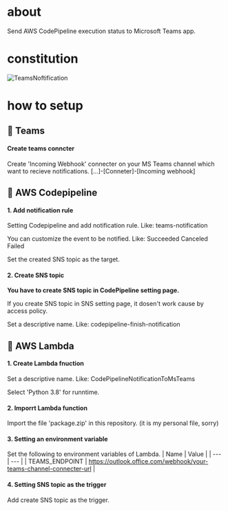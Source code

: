 # about
Send AWS CodePipeline execution status to Microsoft Teams app.

# constitution
![TeamsNoftification](https://user-images.githubusercontent.com/72424558/109098278-5d426780-7764-11eb-8cac-fdcce91e3adf.png)

# how to setup

## :pushpin: Teams
#### Create teams conncter

Create 'Incoming Webhook' connecter on your MS Teams channel which want to recieve notifications.
[…]-[Conneter]-[Incoming webhook]


## :pushpin: AWS Codepipeline

#### 1. Add notification rule

Setting Codepipeline and add notification rule.
Like: teams-notification

You can customize the event to be notified.
Like: 
Succeeded
Canceled
Failed

Set the created SNS topic as the target.

#### 2. Create SNS topic

<strong>You have to create SNS topic in CodePipeline setting page.</strong>

If you create SNS topic in SNS setting page, it dosen't work cause by access policy. 

Set a descriptive name.
Like: codepipeline-finish-notification


## :pushpin: AWS Lambda

#### 1. Create Lambda fnuction

Set a descriptive name.
Like: CodePipelineNotificationToMsTeams

Select 'Python 3.8' for runntime.

#### 2. Imporrt Lambda function

Import the file 'package.zip' in this repository.
(it is my personal file, sorry)

#### 3. Setting an environment variable

Set the following to environment variables of Lambda.
| Name | Value |
| --- | --- |
| TEAMS_ENDPOINT |  https://outlook.office.com/webhook/your-teams-channel-connecter-url |

#### 4. Setting SNS topic as the trigger

Add create SNS topic as the trigger.
